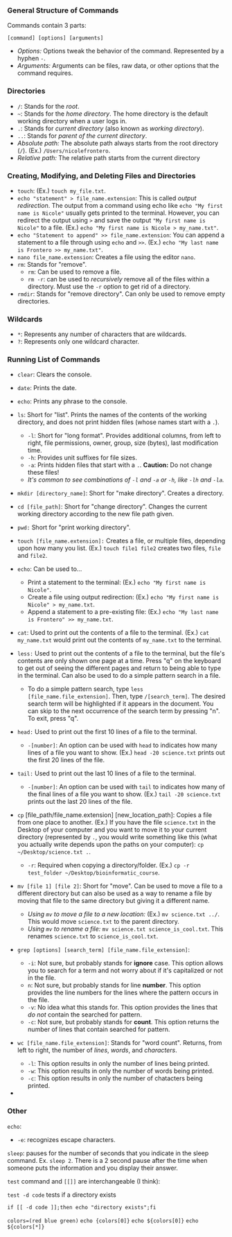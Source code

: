 ### General Structure of Commands

Commands contain 3 parts: 
```
[command] [options] [arguments]
```
* *Options:* Options tweak the behavior of the command.  Represented by a hyphen `-`.
* *Arguments:* Arguments can be files, raw data, or other options that the command requires.

### Directories
* `/`: Stands for the *root*.
* `~`: Stands for the *home directory*.  The home directory is the default working directory when a user logs in.
* `.`: Stands for *current directory* (also known as *working directory*). 
* `..`: Stands for *parent of the current directory*.
* *Absolute path:* The absolute path always starts from the root directory (`/`).  (Ex.) `/Users/nicolefrontero`.
* *Relative path:* The relative path starts from the current directory

### Creating, Modifying, and Deleting Files and Directories
* `touch`: (Ex.) `touch my_file.txt`.
* `echo "statement" > file_name.extension`: This is called *output redirection*.  The output from a command using echo like `echo "My first name is Nicole"` usually gets printed to the terminal.  However, you can redirect the output using `>` and save the output `"My first name is Nicole"` to a file.  (Ex.) `echo "My first name is Nicole > my_name.txt"`.
* `echo "Statement to append" >> file_name.extension`: You can append a statement to a file through using `echo` and `>>`.  (Ex.) `echo "My last name is Frontero >> my_name.txt"`.
* `nano file_name.extension`: Creates a file using the editor `nano`.
* `rm`: Stands for "remove".
  - `rm`: Can be used to remove a file.
  - `rm -r`: can be used to *recursively* remove all of the files within a directory.  Must use the `-r` option to get rid of a directory.
* `rmdir`: Stands for "remove directory".  Can only be used to remove empty directories.

### Wildcards
* `*`: Represents any number of characters that are wildcards.
* `?`: Represents only one wildcard character.

### Running List of Commands
* `clear`:  Clears the console.

* `date`:  Prints the date.

* `echo`:  Prints any phrase to the console.
* `ls`:  Short for "list".  Prints the names of the contents of the working directory, and does not print hidden files (whose names start with a `.`).  
  - `-l`:  Short for "long format".  Provides additional columns, from left to right, file permissions, owner, group, size (bytes), last modification time.
  - `-h`: Provides unit suffixes for file sizes.
  - `-a`: Prints hidden files that start with a `.`.  **Caution:** Do not change these files!
  - *It's common to see combinations of `-l` and `-a` or `-h`, like `-lh` and `-la`.*
* `mkdir [directory_name]`: Short for "make directory".  Creates a directory.  
* `cd [file_path]`: Short for "change directory".  Changes the current working directory according to the new file path given.
* `pwd:` Short for "print working directory".
* `touch [file_name.extension]:` Creates a file, or multiple files, depending upon how many you list.  (Ex.) `touch file1 file2` creates two files, `file` and `file2`.
* `echo`: Can be used to...
  - Print a statement to the terminal: (Ex.) `echo "My first name is Nicole"`.
  - Create a file using output redirection: (Ex.) `echo "My first name is Nicole" > my_name.txt`.
  - Append a statement to a pre-existing file: (Ex.) `echo "My last name is Frontero" >> my_name.txt`.
* `cat`: Used to print out the contents of a file to the terminal.  (Ex.) `cat my_name.txt` would print out the contents of `my_name.txt` to the terminal.
* `less:` Used to print out the contents of a file to the terminal, but the file's contents are only shown one page at a time.  Press "q" on the keyboard to get out of seeing the different pages and return to being able to type in the terminal.  Can also be used to do a simple pattern search in a file.  
  - To do a simple pattern search, type `less [file_name.file_extension]`.  Then, type `/[search_term]`.  The desired search term will be highlighted if it appears in the document.  You can skip to the next occurrence of the search term by pressing "n".  To exit, press "q".
* `head:` Used to print out the first 10 lines of a file to the terminal.
  - `-[number]`: An option can be used with `head` to indicates how many lines of a file you want to show.  (Ex.) `head -20 science.txt` prints out the first 20 lines of the file.  
* `tail:` Used to print out the last 10 lines of a file to the terminal.
  - `-[number]`: An option can be used with `tail` to indicates how many of the final lines of a file you want to show.  (Ex.) `tail -20 science.txt` prints out the last 20 lines of the file. 
* `cp` [file_path/file_name.extension] [new_location_path]: Copies a file from one place to another.  (Ex.) If you have the file `science.txt` in the Desktop of your computer and you want to move it to your current directory (represented by `.`, you would write something like this (what you actually write depends upon the paths on your computer): `cp ~/Desktop/science.txt .`.
  - `-r`: Required when copying a directory/folder. (Ex.) `cp -r test_folder ~/Desktop/bioinformatic_course`.
* `mv [file 1] [file 2]`: Short for "move".  Can be used to move a file to a different directory but can also be used as a way to rename a file by moving that file to the same directory but giving it a different name.
  - *Using `mv` to move a file to a new location:* (Ex.) `mv science.txt ../`.  This would move `science.txt` to the parent directory.
  - *Using `mv` to rename a file:* `mv science.txt science_is_cool.txt`.  This renames `science.txt` to `science_is_cool.txt`.
* `grep [options] [search_term] [file_name.file_extension]`:
  - `-i`: Not sure, but probably stands for **ignore** case.  This option allows you to search for a term and not worry about if it's capitalized or not in the file.
  - `n`: Not sure, but probably stands for line **number**.  This option provides the line numbers for the lines where the pattern occurs in the file.
  - `-v`: No idea what this stands for.  This option provides the lines that *do not* contain the searched for pattern.  
  - `-c`: Not sure, but probably stands for **count**.  This option returns the number of lines that contain searched for pattern. 
* `wc [file_name.file_extension]`: Stands for "word count". Returns, from left to right, the number of *lines*, *words*, and *characters*.
  - `-l`: This option results in only the number of lines being printed.
  - `-w`: This option results in only the number of words being printed.
  - `-c`: This option results in only the number of chatacters being printed.
* 

### Other

`echo`: 

* `-e`: recognizes escape characters.  

`sleep`: pauses for the number of seconds that you indicate in the sleep command.  Ex. `sleep 2`.  There is a 2 second pause after the time when someone puts the information and you display their answer.

`test` command and `[[]]` are interchangeable (I think):

`test -d code` tests if a directory exists

`if [[ -d code ]];then echo "directory exists";fi`

`colors=(red blue green)`
`echo {colors[0]}`
`echo ${colors[0]}`
`echo ${colors[*]}`
